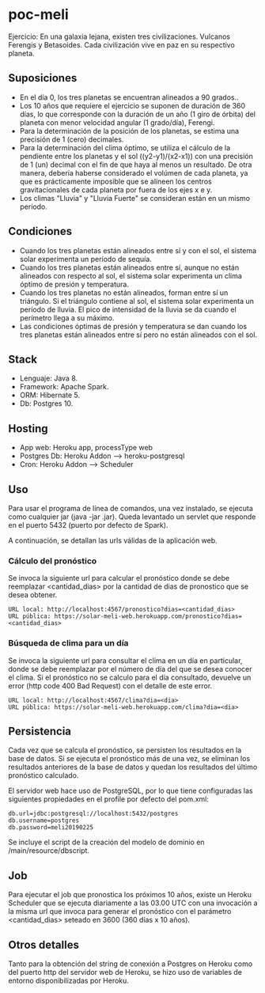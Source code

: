 # poc-meli
Ejercicio: En una galaxia lejana, existen tres civilizaciones. Vulcanos Ferengis y Betasoides. Cada civilización vive en paz en su respectivo planeta.

## Suposiciones
- En el día 0, los tres planetas se encuentran alineados a 90 grados..
- Los 10 años que requiere el ejercicio se suponen de duración de 360 días, lo que corresponde con la duración de un año (1 giro de órbita) del planeta con menor velocidad angular (1 grado/día), Ferengi.
- Para la determinación de la posición de los planetas, se estima una precisión de 1 (cero) decimales.
- Para la determinación del clima óptimo, se utiliza el cálculo de la pendiente entre los planetas y el sol ((y2-y1)/(x2-x1)) con una precisión de 1 (un) decimal con el fin de que haya al menos un resultado. De otra manera, debería haberse considerado el volúmen de cada planeta, ya que es prácticamente imposible que se alíneen los centros gravitacionales de cada planeta por fuera de los ejes x e y.
- Los climas "Lluvia" y "Lluvia Fuerte" se consideran están en un mismo período.

## Condiciones
- Cuando los tres planetas están alineados entre sí y con el sol, el sistema solar experimenta un período de sequía.
- Cuando los tres planetas están alineados entre sí, aunque no están alineados con respecto al sol, el sistema solar experimenta un clima óptimo de presión y temperatura.
- Cuando los tres planetas no están alineados, forman entre sí un triángulo. Si el triángulo contiene al sol, el sistema solar experimenta un período de lluvia. El pico de intensidad de la lluvia se da cuando el perímetro llega a su máximo.
- Las condiciones óptimas de presión y temperatura se dan cuando los tres planetas están alineados entre sí pero no están alineados con el sol.

## Stack
- Lenguaje: Java 8.
- Framework: Apache Spark.
- ORM: Hibernate 5.
- Db: Postgres 10.

## Hosting
- App web: Heroku app, processType web
- Postgres Db: Heroku Addon --> heroku-postgresql
- Cron: Heroku Addon --> Scheduler

## Uso
Para usar el programa de línea de comandos, una vez instalado, se ejecuta como cualquier jar (java -jar <filename>.jar). Queda levantado un servlet que responde en el puerto 5432 (puerto por defecto de Spark).

A continuación, se detallan las urls válidas de la aplicación web.

### Cálculo del pronóstico
Se invoca la siguiente url para calcular el pronóstico donde se debe reemplazar <cantidad_dias> por la cantidad de dias de pronostico que se desea obtener.

```
URL local: http://localhost:4567/pronostico?dias=<cantidad_dias>
URL pública: https://solar-meli-web.herokuapp.com/pronostico?dias=<cantidad_dias>
```

### Búsqueda de clima para un día
Se invoca la siguiente url para consultar el clima en un día en particular, donde se debe reemplazar <dia> por el número de día del que se desea conocer el clima. Si el pronóstico no se calculo para el día consultado, devuelve un error (http code 400 Bad Request) con el detalle de este error.

```
URL local: http://localhost:4567/clima?dia=<dia>
URL pública: https://solar-meli-web.herokuapp.com/clima?dia=<dia>
```

## Persistencia
Cada vez que se calcula el pronóstico, se persisten los resultados en la base de datos. Si se ejecuta el pronóstico más de una vez, se eliminan los resultados anteriores de la base de datos y quedan los resultados del último pronóstico calculado.

El servidor web hace uso de PostgreSQL, por lo que tiene configuradas las siguientes propiedades en el profile por defecto del pom.xml:
```
db.url=jdbc:postgresql://localhost:5432/postgres
db.username=postgres
db.password=meli20190225
```

Se incluye el script de la creación del modelo de dominio en /main/resource/dbscript.

## Job

Para ejecutar el job que pronostica los próximos 10 años, existe un Heroku Scheduler que se ejecuta diariamente a las 03.00 UTC con una invocación a la misma url que invoca para generar el pronóstico con el parámetro <cantidad_dias> seteado en 3600 (360 días x 10 años).

## Otros detalles

Tanto para la obtención del string de conexión a Postgres on Heroku como del puerto http del servidor web de Heroku, se hizo uso de variables de entorno disponibilizadas por Heroku.